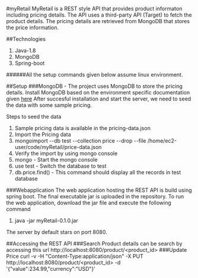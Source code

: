 #myRetail
MyRetail is a REST style API that provides product informaton including pricing details. The API uses a third-party API (Target) to fetch the product details. The pricing details are retrieved from MongoDB that stores the price information.

##Technologies
1. Java-1.8
2. MongoDB
3. Spring-boot

######All the setup commands given below assume linux environment.

##Setup
###MongoDB -
The project uses MongoDB to store the pricing details.
Install MongoDB based on the environment specific documentation given [here](https://www.mongodb.com/download-center)
After succesful installation and start the server, we need to seed the data with some sample pricing.

Steps to seed the data

1. Sample pricing data is available in the pricing-data.json
2. Import the Pricing data
  1. mongoimport --db test --collection price --drop --file /home/ec2-user/code/myRetail/price-data.json
3. Verify the import by using mongo console
  1. mongo - Start the mongo console
  2. use test - Switch the database to test
  3. db.price.find() - This command should display all the records in test database

###Webapplication
The web application hosting the REST API is build using spring boot. The final executable jar is uploaded in the repository.
To run the web application, download the jar file and execute the following command

1. java -jar myRetail-0.1.0.jar  

The server by default stars on port 8080.
 
##Accessing the REST API
###Search
Product details can be search by accessing this url
http://localhost:8080/product/<product_id>
###Update Price
curl -v -H "Content-Type:application/json" -X PUT http://localhost:8080/product/<product_id> -d '{"value":234.99,"currency":"USD"}'
 
